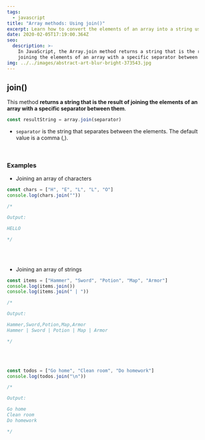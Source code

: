 ```yaml
---
tags:
  - javascript
title: "Array methods: Using join()"
excerpt: Learn how to convert the elements of an array into a string using join().
date: 2020-02-05T17:19:00.364Z
seo:
  description: >-
    In JavaScript, the Array.join method returns a string that is the result of
    joining the elements of an array with a specific separator between them.
img: ../../images/abstract-art-blur-bright-373543.jpg
---
```


## join()

This method **returns a string that is the result of joining the elements of an array with a specific separator between them**.

```javascript
const resultString = array.join(separator)
```

- `separator` is the string that separates between the elements. The default value is a comma (,).

<br>

### Examples

- Joining an array of characters

```javascript
const chars = ["H", "E", "L", "L", "O"]
console.log(chars.join(""))

/*

Output:

HELLO

*/
```

<br>
<br>

- Joining an array of strings

```javascript
const items = ["Hammer", "Sword", "Potion", "Map", "Armor"]
console.log(items.join())
console.log(items.join(" | "))

/*

Output:

Hammer,Sword,Potion,Map,Armor
Hammer | Sword | Potion | Map | Armor

*/
```

<br>
<br>

```javascript
const todos = ["Go home", "Clean room", "Do homework"]
console.log(todos.join("\n"))

/*

Output:

Go home
Clean room
Do homework

*/
```
